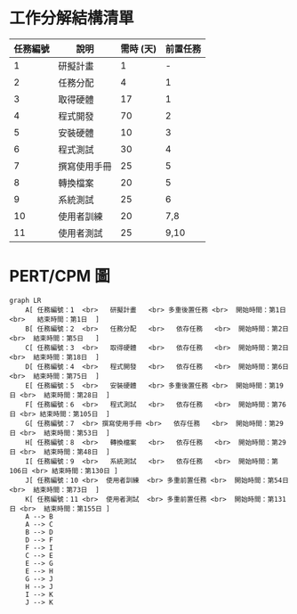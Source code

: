 # 工作分解結構清單

| 任務編號 |    說明     | 需時 (天) | 前置任務 |
|---------|-------------|----------|----------|
| 1       | 研擬計畫     | 1        | -        |
| 2       | 任務分配     | 4        | 1        |
| 3       | 取得硬體     | 17       | 1        |
| 4       | 程式開發     | 70       | 2        |
| 5       | 安裝硬體     | 10       | 3        |
| 6       | 程式測試     | 30       | 4        |
| 7       | 撰寫使用手冊 | 25       | 5        |
| 8       | 轉換檔案     | 20       | 5        |
| 9       | 系統測試     | 25       | 6        |
| 10      | 使用者訓練   | 20       | 7,8      |
| 11      | 使用者測試   | 25       | 9,10     |



# PERT/CPM 圖

```mermaid
graph LR 
    A[ 任務編號：1  <br>   研擬計畫   <br> 多重後置任務 <br>  開始時間：第1日  <br>   結束時間：第1日  ]
    B[ 任務編號：2  <br>   任務分配   <br>   依存任務   <br>  開始時間：第2日  <br>  結束時間：第5日   ]
    C[ 任務編號：3  <br>   取得硬體   <br>   依存任務   <br>  開始時間：第2日  <br>  結束時間：第18日  ]
    D[ 任務編號：4  <br>   程式開發   <br>   依存任務   <br>  開始時間：第6日  <br>  結束時間：第75日  ]
    E[ 任務編號：5  <br>   安裝硬體   <br> 多重後置任務 <br>  開始時間：第19日 <br>  結束時間：第28日  ]
    F[ 任務編號：6  <br>   程式測試   <br>   依存任務   <br>  開始時間：第76日 <br> 結束時間：第105日  ]
    G[ 任務編號：7  <br> 撰寫使用手冊 <br>   依存任務   <br>  開始時間：第29日 <br>  結束時間：第53日  ]
    H[ 任務編號：8  <br>   轉換檔案   <br>   依存任務   <br>  開始時間：第29日 <br>  結束時間：第48日  ]
    I[ 任務編號：9  <br>   系統測試   <br>   依存任務   <br>  開始時間：第106日 <br> 結束時間：第130日 ]
    J[ 任務編號：10 <br>  使用者訓練  <br> 多重前置任務 <br>  開始時間：第54日  <br>  結束時間：第73日  ]
    K[ 任務編號：11 <br>  使用者測試  <br> 多重前置任務 <br>  開始時間：第131日 <br>  結束時間：第155日 ]
    A --> B
    A --> C
    B --> D
    D --> F
    F --> I
    C --> E
    E --> G
    E --> H
    G --> J
    H --> J
    I --> K
    J --> K
```
